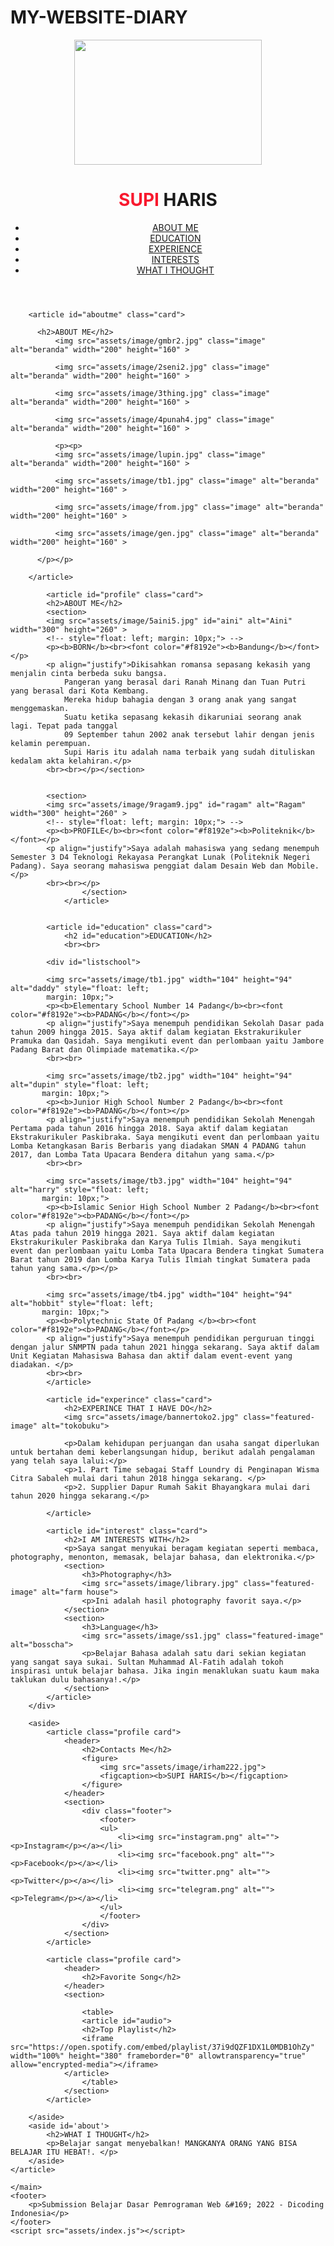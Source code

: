 # MY-WEBSITE-DIARY
<!DOCTYPE html>
<html lang="en">

<head>
    <title>MY WEBSITE DIARY</title>
    <link rel="stylesheet" href="assets/styles/style.css">
    <meta name="viewport" content="width=device-width, initial-scale=1">
</head>

<body>
    <header>
        <div class="jumbotron">
            <img src="assets/image/gmbr1.png" width="300px" height="200px"><br> 
            <h1><font color="#f8192e"><b>SUPI</font> HARIS</b></h1>
        </div>
        <nav>
            <ul>
                <li><a href="#aboutme">ABOUT ME</a></li>
                <li><a href="#education">EDUCATION</a></li>
                <li><a href="#experience">EXPERIENCE</a></li>
                <li><a href="#interest">INTERESTS</a></li>
                <li><a href="#whatithought">WHAT I THOUGHT</a></li>
            </ul>
        </nav>
    </header>
    <main>
        <div id="content">


        <article id="aboutme" class="card">

          <h2>ABOUT ME</h2>
              <img src="assets/image/gmbr2.jpg" class="image" alt="beranda" width="200" height="160" >
          
              <img src="assets/image/2seni2.jpg" class="image" alt="beranda" width="200" height="160" >
          
              <img src="assets/image/3thing.jpg" class="image" alt="beranda" width="200" height="160" >

              <img src="assets/image/4punah4.jpg" class="image" alt="beranda" width="200" height="160" >

              <p><p>
              <img src="assets/image/lupin.jpg" class="image" alt="beranda" width="200" height="160" >

              <img src="assets/image/tb1.jpg" class="image" alt="beranda" width="200" height="160" >

              <img src="assets/image/from.jpg" class="image" alt="beranda" width="200" height="160" >

              <img src="assets/image/gen.jpg" class="image" alt="beranda" width="200" height="160" >

          </p></p>
 
        </article>

            <article id="profile" class="card">
            <h2>ABOUT ME</h2>
            <section>
            <img src="assets/image/5aini5.jpg" id="aini" alt="Aini" width="300" height="260" >
            <!-- style="float: left; margin: 10px;"> -->
            <p><b>BORN</b><br><font color="#f8192e"><b>Bandung</b></font></p>
            <p align="justify">Dikisahkan romansa sepasang kekasih yang menjalin cinta berbeda suku bangsa.
                Pangeran yang berasal dari Ranah Minang dan Tuan Putri yang berasal dari Kota Kembang.
                Mereka hidup bahagia dengan 3 orang anak yang sangat menggemaskan.
                Suatu ketika sepasang kekasih dikaruniai seorang anak lagi. Tepat pada tanggal 
                09 September tahun 2002 anak tersebut lahir dengan jenis kelamin perempuan.
                Supi Haris itu adalah nama terbaik yang sudah dituliskan kedalam akta kelahiran.</p>
            <br><br></p></section>


            <section>
            <img src="assets/image/9ragam9.jpg" id="ragam" alt="Ragam" width="300" height="260" >
            <!-- style="float: left; margin: 10px;"> -->
            <p><b>PROFILE</b><br><font color="#f8192e"><b>Politeknik</b></font></p>
            <p align="justify">Saya adalah mahasiswa yang sedang menempuh Semester 3 D4 Teknologi Rekayasa Perangkat Lunak (Politeknik Negeri Padang). Saya seorang mahasiswa penggiat dalam Desain Web dan Mobile.</p>
            <br><br></p>
                    </section>
                </article>

    
            <article id="education" class="card">
                <h2 id="education">EDUCATION</h2>
                <br><br>
                
            <div id="listschool">

            <img src="assets/image/tb1.jpg" width="104" height="94" alt="daddy" style="float: left;
            margin: 10px;">
            <p><b>Elementary School Number 14 Padang</b><br><font color="#f8192e"><b>PADANG</b></font></p>
            <p align="justify">Saya menempuh pendidikan Sekolah Dasar pada tahun 2009 hingga 2015. Saya aktif dalam kegiatan Ekstrakurikuler Pramuka dan Qasidah. Saya mengikuti event dan perlombaan yaitu Jambore Padang Barat dan Olimpiade matematika.</p>
            <br><br>

            <img src="assets/image/tb2.jpg" width="104" height="94" alt="dupin" style="float: left;
           margin: 10px;">
            <p><b>Junior High School Number 2 Padang</b><br><font color="#f8192e"><b>PADANG</b></font></p>
            <p align="justify">Saya menempuh pendidikan Sekolah Menengah Pertama pada tahun 2016 hingga 2018. Saya aktif dalam kegiatan Ekstrakurikuler Paskibraka. Saya mengikuti event dan perlombaan yaitu Lomba Ketangkasan Baris Berbaris yang diadakan SMAN 4 PADANG tahun 2017, dan Lomba Tata Upacara Bendera ditahun yang sama.</p>
            <br><br>

            <img src="assets/image/tb3.jpg" width="104" height="94" alt="harry" style="float: left;
           margin: 10px;">
            <p><b>Islamic Senior High School Number 2 Padang</b><br><font color="#f8192e"><b>PADANG</b></font></p>
            <p align="justify">Saya menempuh pendidikan Sekolah Menengah Atas pada tahun 2019 hingga 2021. Saya aktif dalam kegiatan Ekstrakurikuler Paskibraka dan Karya Tulis Ilmiah. Saya mengikuti event dan perlombaan yaitu Lomba Tata Upacara Bendera tingkat Sumatera Barat tahun 2019 dan Lomba Karya Tulis Ilmiah tingkat Sumatera pada tahun yang sama.</p></p>
            <br><br>

            <img src="assets/image/tb4.jpg" width="104" height="94" alt="hobbit" style="float: left;
           margin: 10px;">
            <p><b>Polytechnic State Of Padang </b><br><font color="#f8192e"><b>PADANG</b></font></p>
            <p align="justify">Saya menempuh pendidikan perguruan tinggi dengan jalur SNMPTN pada tahun 2021 hingga sekarang. Saya aktif dalam Unit Kegiatan Mahasiswa Bahasa dan aktif dalam event-event yang diadakan. </p>
            <br><br>
            </article>

            <article id="experince" class="card">
                <h2>EXPERINCE THAT I HAVE DO</h2>
                <img src="assets/image/bannertoko2.jpg" class="featured-image" alt="tokobuku">
            
                <p>Dalam kehidupan perjuangan dan usaha sangat diperlukan untuk bertahan demi keberlangsungan hidup, berikut adalah pengalaman yang telah saya lalui:</p>
                <p>1. Part Time sebagai Staff Loundry di Penginapan Wisma Citra Sabaleh mulai dari tahun 2018 hingga sekarang. </p>
                <p>2. Supplier Dapur Rumah Sakit Bhayangkara mulai dari tahun 2020 hingga sekarang.</p>
                
            </article>

            <article id="interest" class="card">
                <h2>I AM INTERESTS WITH</h2>
                <p>Saya sangat menyukai beragam kegiatan seperti membaca, photography, menonton, memasak, belajar bahasa, dan elektronika.</p>
                <section>
                    <h3>Photography</h3>
                    <img src="assets/image/library.jpg" class="featured-image" alt="farm house">
                    <p>Ini adalah hasil photography favorit saya.</p>
                </section>
                <section>
                    <h3>Language</h3>
                    <img src="assets/image/ss1.jpg" class="featured-image" alt="bosscha">
                    <p>Belajar Bahasa adalah satu dari sekian kegiatan yang sangat saya sukai. Sultan Muhammad Al-Fatih adalah tokoh inspirasi untuk belajar bahasa. Jika ingin menaklukan suatu kaum maka taklukan dulu bahasanya!.</p>
                </section>
            </article>
        </div>

        <aside>
            <article class="profile card">
                <header>
                    <h2>Contacts Me</h2>
                    <figure>
                        <img src="assets/image/irham222.jpg">
                        <figcaption><b>SUPI HARIS</b></figcaption>
                    </figure>
                </header>
                <section>
                    <div class="footer">
                        <footer>
                        <ul>
                            <li><img src="instagram.png" alt=""><p>Instagram</p></a></li>
                            <li><img src="facebook.png" alt=""><p>Facebook</p></a></li>
                            <li><img src="twitter.png" alt=""><p>Twitter</p></a></li>
                            <li><img src="telegram.png" alt=""><p>Telegram</p></a></li>
                        </ul>
                        </footer>
                    </div>
                </section>
            </article>

            <article class="profile card">
                <header>
                    <h2>Favorite Song</h2>
                </header>
                <section>

                    <table>
                    <article id="audio">
                    <h2>Top Playlist</h2>
                    <iframe src="https://open.spotify.com/embed/playlist/37i9dQZF1DX1L0MDB1OhZy" width="100%" height="380" frameborder="0" allowtransparency="true" allow="encrypted-media"></iframe>
                </article>
                    </table>
                </section>
            </article>

        </aside>
        <aside id='about'>
            <h2>WHAT I THOUGHT</h2>
            <p>Belajar sangat menyebalkan! MANGKANYA ORANG YANG BISA BELAJAR ITU HEBAT!. </p>
        </aside>
    </article>

    </main>
    <footer>
        <p>Submission Belajar Dasar Pemrograman Web &#169; 2022 - Dicoding Indonesia</p>
    </footer>
    <script src="assets/index.js"></script>
</body>

</html>

